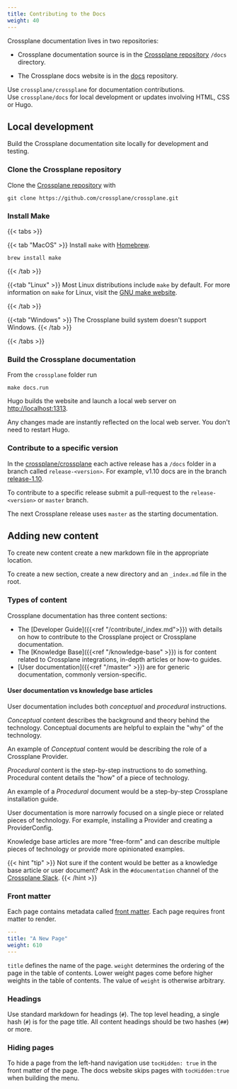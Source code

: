 ```yaml
---
title: Contributing to the Docs
weight: 40
---
```


Crossplane documentation lives in two repositories:

* Crossplane documentation source is in the [Crossplane
repository](https://github.com/crossplane/crossplane) `/docs` directory. 

* The Crossplane docs website is in the
  [docs](https://github.com/crossplane/docs)
repository.

Use `crossplane/crossplane` for documentation contributions.  
Use `crossplane/docs` for local development or updates involving
HTML, CSS or Hugo.


## Local development
Build the Crossplane documentation site locally for development and
testing. 

### Clone the Crossplane repository
Clone the [Crossplane
repository](https://github.com/crossplane/crossplane) with

```command
git clone https://github.com/crossplane/crossplane.git
```

<!-- vale off -->
<!-- ignore Make -->
### Install Make
<!-- vale on -->
{{< tabs >}}

{{< tab "MacOS" >}}
Install `make` with [Homebrew](https://formulae.brew.sh/formula/make).

```command
brew install make
```
{{< /tab >}}

{{<tab "Linux" >}}
Most Linux distributions include `make` by default. For more information on
`make` for Linux, visit the [GNU make
website](https://www.gnu.org/software/make/).

{{< /tab >}}

{{<tab "Windows" >}}
The Crossplane build system doesn't support Windows.
{{< /tab >}}

{{< /tabs >}}

### Build the Crossplane documentation
From the `crossplane` folder run

```command
make docs.run
```

Hugo builds the website and launch a local web server on
[http://localhost:1313](http://localhost:1313).

Any changes made are instantly reflected on the local web server. You
don't need to restart Hugo.

### Contribute to a specific version
In the [crossplane/crossplane](https://github.com/crossplane/crossplane)
each active release has a `/docs` folder in a branch called
`release-<version>`. For example, v1.10 docs are in the branch
[release-1.10](https://github.com/crossplane/crossplane/tree/release-1.10).

To contribute to a specific release submit a pull-request to the
`release-<version>` or `master` branch.

The next Crossplane release uses `master` as the starting documentation.

## Adding new content

To create new content create a new markdown file in the appropriate location. 

To create a new section, create a new directory and an `_index.md` file in the
root. 

### Types of content
Crossplane documentation has three content sections:
* The [Developer Guide]({{<ref "/contribute/_index.md">}}) with details on how to
  contribute to the Crossplane project or Crossplane documentation.
* The [Knowledge Base]({{<ref "/knowledge-base" >}}) is for content related to
  Crossplane integrations, in-depth articles or how-to guides. 
* [User documentation]({{<ref "/master" >}}) are for generic documentation,
  commonly version-specific. 

#### User documentation vs knowledge base articles
User documentation includes both _conceptual_ and _procedural_ instructions.

_Conceptual_ content describes the background and theory behind the technology.
Conceptual documents are helpful to explain the "why" of the technology.

An example of _Conceptual_ content would be describing the role
of a Crossplane Provider.

_Procedural_ content is the step-by-step instructions to do something.
Procedural content details the "how" of a piece of technology.

An example of a _Procedural_ document would be a step-by-step Crossplane installation guide.

User documentation is more narrowly focused on a single piece or
related pieces of technology. For example, installing a Provider and creating a
ProviderConfig.

Knowledge base articles are more "free-form" and can describe multiple pieces of
technology or provide more opinionated examples.

{{< hint "tip" >}}
Not sure if the content would be better as a knowledge base article or user
document? Ask in the `#documentation` channel of the [Crossplane Slack](https://slack.crossplane.io/).
{{< /hint >}}

### Front matter
Each page contains metadata called [front matter](https://gohugo.io/content-management/front-matter/). Each page requires front matter to render.

```yaml
---
title: "A New Page"
weight: 610
---
```

`title` defines the name of the page.
`weight` determines the ordering of the page in the table of contents. Lower
weight pages come before higher weights in the table of contents. The value of
`weight` is otherwise arbitrary. 

### Headings
Use standard markdown for headings (`#`). The top level heading, a single hash
(`#`) is for the page title. All content headings should be two hashes (`##`) or more.

### Hiding pages
To hide a page from the left-hand navigation use `tocHidden: true` in the front
matter of the page. The docs website skips pages with `tocHidden:true` when
building the menu.